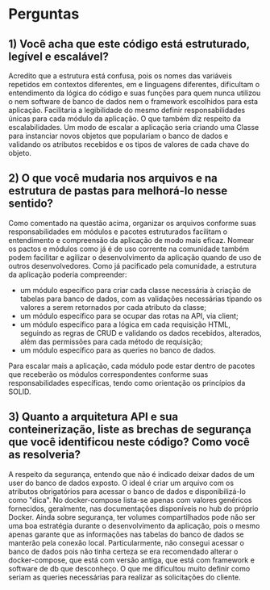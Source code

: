 # Perguntas

## 1) Você acha que este código está estruturado, legível e escalável?

Acredito que a estrutura está confusa, pois os nomes das variáveis repetidos em contextos diferentes, em e linguagens diferentes, dificultam o entendimento da lógica do código e suas funções para quem nunca utilizou o nem software de banco de dados nem o framework escolhidos para esta aplicação.
Facilitaria a legibilidade do mesmo definir responsabilidades únicas para cada módulo da aplicação. O que também diz respeito da escalabilidades.
Um modo de escalar a aplicação seria criando uma Classe para instanciar novos objetos que populariam o banco de dados e validando os atributos recebidos e os tipos de valores de cada chave do objeto.

## 2) O que você mudaria nos arquivos e na estrutura de pastas para melhorá-lo nesse sentido?

Como comentado na questão acima, organizar os arquivos conforme suas responsabilidades em módulos e pacotes estruturados facilitam o entendimento e compreensão da aplicação de modo mais eficaz.
Nomear os pactos e módulos como já é de uso corrente na comunidade também podem facilitar e agilizar o desenvolvimento da aplicação quando de uso de outros desenvolvedores.
Como já pacificado pela comunidade, a estrutura da aplicação poderia compreender:

- um módulo específico para criar cada classe necessária à criação de tabelas para banco de dados, com as validações necessárias tipando os valores a serem retornados por cada atributo da classe;
- um módulo específico para se ocupar das rotas na API, via client;
- um módulo específico para a lógica em cada requisição HTML, seguindo as regras de CRUD e validando os dados recebidos, alterados, além das permissões para cada método de requisição;
- um módulo específico para as queries no banco de dados.

Para escalar mais a aplicação, cada módulo pode estar dentro de pacotes que receberão os módulos correspondentes conforme suas responsabilidades específicas, tendo como orientação os princípios da SOLID.

## 3) Quanto a arquitetura API e sua conteinerização, liste as brechas de segurança que você identificou neste código? Como você as resolveria?

A respeito da segurança, entendo que não é indicado deixar dados de um user do banco de dados exposto. O ideal é criar um arquivo com os atributos obrigatórios para acessar o banco de dados e disponibilizá-lo como "dica". No docker-compose lista-se apenas com valores genéricos fornecidos, geralmente, nas documentações disponíveis no hub do próprio Docker.
Ainda sobre segurança, ter volumes compartilhados pode não ser uma boa estratégia durante o desenvolvimento da aplicação, pois o mesmo apenas garante que as informações nas tabelas do banco de dados se manterão pela conexão local.
Particularmente, não consegui acessar o banco de dados pois não tinha certeza se era recomendado alterar o docker-compose, que está com versão antiga, que está com framework e software de db que desconheço. O que me dificultou muito definir como seriam as queries necessárias para realizar as solicitações do cliente.
